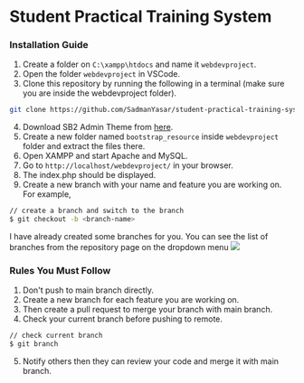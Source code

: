 <h1>
    Student Practical Training System
</h1>

### Installation Guide

1. Create a folder on `C:\xampp\htdocs` and name it `webdevproject`.
2. Open the folder `webdevproject` in VSCode.
3. Clone this repository by running the following in a terminal (make sure you are inside the webdevproject folder).
```sh
git clone https://github.com/SadmanYasar/student-practical-training-system.git .
```
4. Download SB2 Admin Theme from [here](https://startbootstrap.com/theme/sb-admin-2).
5. Create a new folder named `bootstrap_resource` inside `webdevproject` folder and extract the files there.
6. Open XAMPP and start Apache and MySQL.
7. Go to `http://localhost/webdevproject/` in your browser.
8. The index.php should be displayed.
9. Create a new branch with your name and feature you are working on. For example,
```sh
// create a branch and switch to the branch
$ git checkout -b <branch-name>
```

I have already created some branches for you. You can see the list of branches from the repository page on the dropdown menu ![](https://github.com/SadmanYasar/student-practical-training-system/assets/67522140/935218a9-5b1b-44ce-9635-c615daee598c)

### Rules You Must Follow
1. Don't push to main branch directly.
2. Create a new branch for each feature you are working on.
3. Then create a pull request to merge your branch with main branch.
4. Check your current branch before pushing to remote.
```sh
// check current branch
$ git branch
```
5. Notify others then they can review your code and merge it with main branch.
